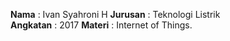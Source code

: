 **Nama** : Ivan Syahroni H
**Jurusan** : Teknologi Listrik  
**Angkatan** : 2017
**Materi**  : Internet  of Things.
